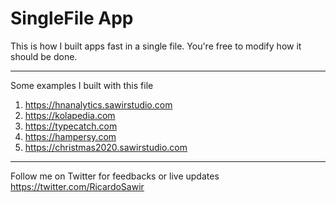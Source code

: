 # SingleFile App
This is how I built apps fast in a single file.
You're free to modify how it should be done.
***
Some examples I built with this file
1. https://hnanalytics.sawirstudio.com
2. https://kolapedia.com
3. https://typecatch.com
4. https://hampersy.com
5. https://christmas2020.sawirstudio.com
***
Follow me on Twitter for feedbacks or live updates https://twitter.com/RicardoSawir
